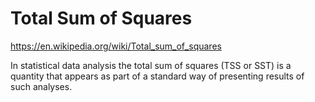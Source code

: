 # Total Sum of Squares

https://en.wikipedia.org/wiki/Total_sum_of_squares

In statistical data analysis the total sum of squares (TSS or SST) is a quantity that appears as part of a standard way of presenting results of such analyses.
